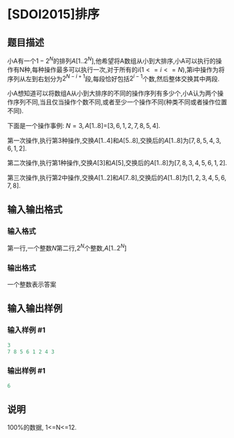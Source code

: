 # [SDOI2015]排序

## 题目描述

小A有一个$1-2^N$的排列$A[1..2^N]$,他希望将A数组从小到大排序,小A可以执行的操作有N种,每种操作最多可以执行一次,对于所有的$i(1<=i<=N)$,第i中操作为将序列从左到右划分为$2^{N-i+1}$段,每段恰好包括$2^{i-1}$个数,然后整体交换其中两段.

小A想知道可以将数组A从小到大排序的不同的操作序列有多少个,小A认为两个操作序列不同,当且仅当操作个数不同,或者至少一个操作不同(种类不同或者操作位置不同).

下面是一个操作事例: $N=3,A[1..8]$=$[3,6,1,2,7,8,5,4]$.

第一次操作,执行第3种操作,交换$A[1..4]$和$A[5..8]$,交换后的$A[1..8]$为$[7,8,5,4,3,6,1,2]$.

第二次操作,执行第1种操作,交换$A[3]$和$A[5]$,交换后的$A[1..8]$为$[7,8,3,4,5,6,1,2]$.

第三次操作,执行第2中操作,交换$A[1..2]$和$A[7..8]$,交换后的$A[1..8]$为$[1,2,3,4,5,6,7,8]$.

## 输入输出格式

### 输入格式

第一行,一个整数$N$第二行,$2^N$个整数,$A[1..2^N]$

### 输出格式

一个整数表示答案

## 输入输出样例

### 输入样例 #1

```cpp
3
7 8 5 6 1 2 4 3
```


### 输出样例 #1

```cpp
6
```


## 说明

100%的数据, 1<=N<=12.


